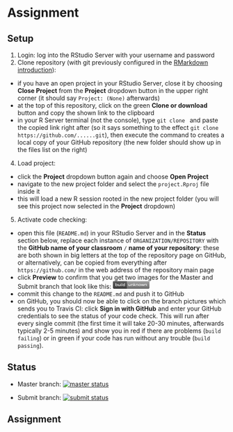 # Assignment

## Setup

1. Login: log into the RStudio Server with your username and password
2. Clone repository (with git previously configured in the [RMarkdown introduction](../assignment-rmarkdown-intro/)):
  - if you have an open project in your RStudio Server, close it by choosing **Close Project** from the **Project** dropdown button in the upper right corner (it should say `Project: (None)` afterwards)
  - at the top of this repository, click on the green **Clone or download** button and copy the shown link to the clipboard
  - in your R Server terminal (not the console), type `git clone ` and paste the copied link right after (so it says something to the effect `git clone https://github.com/......git`), then execute the command to creates a local copy of your GitHub repository (the new folder should show up in the files list on the right)
4. Load project:
 - click the **Project** dropdown button again and choose **Open Project**
 - navigate to the new project folder and select the `project.Rproj` file inside it
 - this will load a new R session rooted in the new project folder (you will see this project now selected in the **Project** dropdown)
5. Activate code checking:
 - open this file (`README.md`) in your RStudio Server and in the **Status** section below, replace each instance of `ORGANIZATION/REPOSITORY` with the **GitHub name of your classroom** `/` **name of your repository**: these are both shown in big letters at the top of the repository page on GitHub, or alternatively, can be copied from everything after `https://github.com/` in the web address of the repository main page
 - click **Preview** to confirm that you get two images for the Master and Submit branch that look like this: ![build unknown](https://raw.githubusercontent.com/travis-ci/travis-api/master/public/images/result/unknown.png)
 - commit this change to the `README.md` and push it to GitHub
 - on GitHub, you should now be able to click on the branch pictures which sends you to Travis CI: click **Sign in with GitHub** and enter your GitHub credentials to see the status of your code check. This will run after every single commit (the first time it will take 20-30 minutes, afterwards typically 2-5 minutes) and show you in red if there are problems (`build failing`) or in green if your code has run without any trouble (`build passing`).

## Status

- Master branch:
[![master status](
  https://travis-ci.com/ORGANIZATION/REPOSITORY.svg?token=G1bSzEvMAupn3uUudqbz&branch=master
)](
  https://travis-ci.com/ORGANIZATION/REPOSITORY
)

- Submit branch:
[![submit status](
  https://travis-ci.com/ORGANIZATION/REPOSITORY.svg?token=G1bSzEvMAupn3uUudqbz&branch=submit
)](
  https://travis-ci.com/ORGANIZATION/REPOSITORY
)

## Assignment
